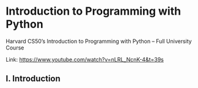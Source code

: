 #  Introduction to Programming with Python

Harvard CS50’s Introduction to Programming with Python – Full University Course

Link: https://www.youtube.com/watch?v=nLRL_NcnK-4&t=39s

## I. Introduction
